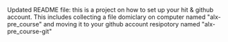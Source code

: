 Updated README file: this is a project on how to set up your hit & github account.
This includes collecting a file domiclary on computer named "alx-pre_course" and moving it to your github account resipotory named "alx-pre_course-git"
